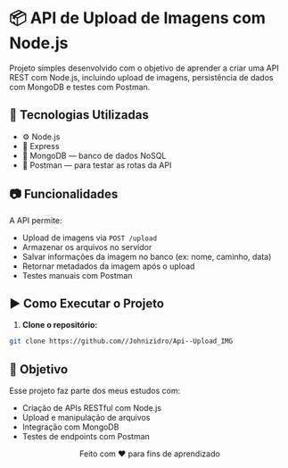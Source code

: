 # 📦 API de Upload de Imagens com Node.js

Projeto simples desenvolvido com o objetivo de aprender a criar uma API REST com Node.js, incluindo upload de imagens, persistência de dados com MongoDB e testes com Postman.

## 🚀 Tecnologias Utilizadas

- ⚙️ Node.js
- 📁 Express
- 🍃 MongoDB — banco de dados NoSQL
- 🧪 Postman — para testar as rotas da API

## 📷 Funcionalidades

A API permite:

- Upload de imagens via `POST /upload`
- Armazenar os arquivos no servidor
- Salvar informações da imagem no banco (ex: nome, caminho, data)
- Retornar metadados da imagem após o upload
- Testes manuais com Postman

## ▶️ Como Executar o Projeto

1. **Clone o repositório:**
 ```bash
git clone https://github.com//Johnizidro/Api--Upload_IMG
```

## 🧠 Objetivo
Esse projeto faz parte dos meus estudos com:

- Criação de APIs RESTful com Node.js
- Upload e manipulação de arquivos
- Integração com MongoDB
- Testes de endpoints com Postman

<p align="center">Feito com ❤️ para fins de aprendizado</p> 
